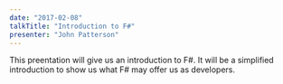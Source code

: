 ```yaml
---
date: "2017-02-08"
talkTitle: "Introduction to F#"
presenter: "John Patterson"
---
```


This preentation will give us an introduction to F#. It will be a simplified introduction to show us what F# may offer us as developers.
